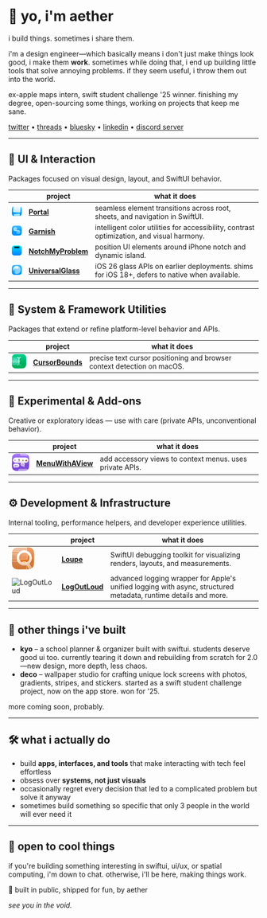 # 👋 yo, i'm aether

i build things. sometimes i share them.

i'm a design engineer—which basically means i don't just make things look good, i make them **work**. sometimes while doing that, i end up building little tools that solve annoying problems. if they seem useful, i throw them out into the world.

ex-apple maps intern, swift student challenge '25 winner. finishing my degree, open-sourcing some things, working on projects that keep me sane.

[twitter](https://x.com/AetherAurelia) • [threads](https://www.threads.net/@aetheraurelia) • [bluesky](https://bsky.app/profile/aethers.world) • [linkedin](https://www.linkedin.com/in/willjones24) • [discord server](https://discord.gg/6NHhAvwbXV)



---

## 🎨 **UI & Interaction**

Packages focused on visual design, layout, and SwiftUI behavior.

|                                                                                                                 | project                                                        | what it does                                                                                  |
| --------------------------------------------------------------------------------------------------------------- | -------------------------------------------------------------- | --------------------------------------------------------------------------------------------- |
| <img src="https://github.com/Aeastr/Portal/blob/main/Resources/icon/icon.png" alt="Portal" width="45">                  | **[Portal](https://github.com/Aeastr/Portal)**                 | seamless element transitions across root, sheets, and navigation in SwiftUI.                  |
| <img src="https://github.com/Aeastr/Garnish/blob/main/assets/icon.png" alt="Garnish" width="45">                | **[Garnish](https://github.com/Aeastr/Garnish)**               | intelligent color utilities for accessibility, contrast optimization, and visual harmony.     |
| <img src="https://github.com/Aeastr/NotchMyProblem/blob/main/assets/icon.png" alt="NotchMyProblem" width="45">  | **[NotchMyProblem](https://github.com/Aeastr/NotchMyProblem)** | position UI elements around iPhone notch and dynamic island.                                  |
| <img src="https://github.com/Aeastr/UniversalGlass/blob/main/assets/icon.png" alt="Universal Glass" width="45"> | **[UniversalGlass](https://github.com/Aeastr/UniversalGlass)** | iOS 26 glass APIs on earlier deployments. shims for iOS 18+, defers to native when available. |

---

## 🧩 **System & Framework Utilities**

Packages that extend or refine platform-level behavior and APIs.

|                                                                                                            | project                                                    | what it does                                                            |
| ---------------------------------------------------------------------------------------------------------- | ---------------------------------------------------------- | ----------------------------------------------------------------------- |
| <img src="https://github.com/Aeastr/CursorBounds/blob/main/assets/icon.png" alt="CursorBounds" width="45"> | **[CursorBounds](https://github.com/Aeastr/CursorBounds)** | precise text cursor positioning and browser context detection on macOS. |

---

## 🧪 **Experimental & Add-ons**

Creative or exploratory ideas — use with care (private APIs, unconventional behavior).

|                                                                                                              | project                                                      | what it does                                             |
| ------------------------------------------------------------------------------------------------------------ | ------------------------------------------------------------ | -------------------------------------------------------- |
| <img src="https://github.com/Aeastr/MenuWithAView/blob/main/assets/icon.png" alt="MenuWithAView" width="45"> | **[MenuWithAView](https://github.com/Aeastr/MenuWithAView)** | add accessory views to context menus. uses private APIs. |

---

## ⚙️ **Development & Infrastructure**

Internal tooling, performance helpers, and developer experience utilities.

|                                                                                                            | project                                                    | what it does                                                                      |
| ---------------------------------------------------------------------------------------------------------- | ---------------------------------------------------------- | --------------------------------------------------------------------------------- |
| <img src="https://github.com/Aeastr/Loupe/blob/main/assets/icon.png" alt="RenderMeThis" width="45"> | **[Loupe](https://github.com/Aeastr/Loupe)** | SwiftUI debugging toolkit for visualizing renders, layouts, and measurements.                              |
| <img src="https://github.com/Aeastr/LogOutLoud/blob/main/assets/icon.png" alt="LogOutLoud" width="45">     | **[LogOutLoud](https://github.com/Aeastr/LogOutLoud)**     | advanced logging wrapper for Apple's unified logging with async, structured metadata, runtime details and more. |

---

## 🚀 other things i've built
- **kyo** – a school planner & organizer built with swiftui. students deserve good ui too. currently tearing it down and rebuilding from scratch for 2.0—new design, more depth, less chaos.
- **deco** – wallpaper studio for crafting unique lock screens with photos, gradients, stripes, and stickers. started as a swift student challenge project, now on the app store. won for '25.

more coming soon, probably.

---

## 🛠 what i actually do
- build **apps, interfaces, and tools** that make interacting with tech feel effortless
- obsess over **systems, not just visuals**
- occasionally regret every decision that led to a complicated problem but solve it anyway
- sometimes build something so specific that only 3 people in the world will ever need it

---

## 🤝 open to cool things
if you're building something interesting in swiftui, ui/ux, or spatial computing, i'm down to chat. otherwise, i'll be here, making things work.

👾 built in public, shipped for fun, by aether

_see you in the void._
